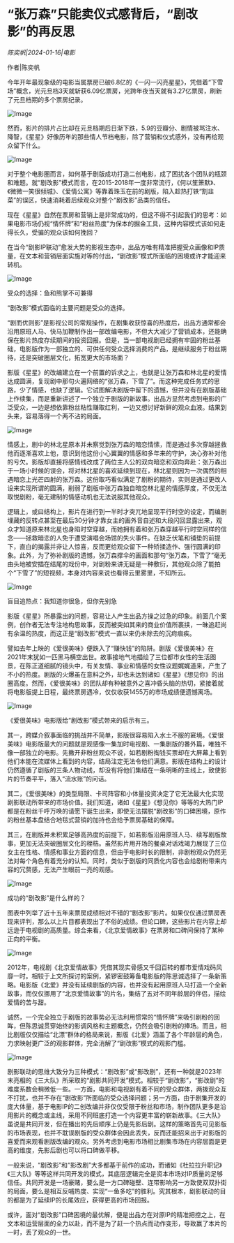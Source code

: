 # “张万森”只能卖仪式感背后，“剧改影”的再反思

*陈奕帆|2024-01-16|电影*

作者|陈奕帆

今年开年最现象级的电影当属票房已破6.8亿的《一闪一闪亮星星》，凭借着“下雪场”概念，光元旦档3天就斩获6.09亿票房，光跨年夜当天就有3.27亿票房，刷新了元旦档期的多个票房纪录。

![Image](https://mmbiz.qpic.cn/sz_mmbiz_jpg/Thf7MtZSy5LTpGZksvwrykKFySDPeHUqibzOPnkgEQOqfwOABOtlryW7Qrusiaiah9TKkVl172iaQ1EkFXDtqv7QMA/640?wx_fmt=jpeg&from=appmsg&wxfrom=5&wx_lazy=1&wx_co=1)

然而，影片的排片占比却在元旦档期后日渐下跌，5.9的豆瓣分、剧情被骂注水、降智，《星星》好像历年的那些情人节档电影，除了营销和仪式感外，没有再给观众留下什么。

![Image](https://mmbiz.qpic.cn/sz_mmbiz_jpg/Thf7MtZSy5LTpGZksvwrykKFySDPeHUqzEQpfSM77I1D7QDIca6xlia2Hr10s71TG6VSTNMrOas3tLoTBNtsoTw/640?wx_fmt=jpeg&from=appmsg&wxfrom=5&wx_lazy=1&wx_co=1)

对于整个电影圈而言，如何基于剧版成功打造二创电影，成了困扰各个团队的瓶颈和难题。就“剧改影”模式而言，在2015-2018年一度非常流行，《何以笙箫默》、《微微一笑很倾城》、《爱情公寓》等靠着珠玉在前的剧版，陷入趁热打铁“割韭菜”的误区，快速消耗着后续观众对整个“剧改影”品类的信任。

现在《星星》自然在票房和营销上是非常成功的，但这不得不引起我们的思考：如果电影市场仍视“情怀牌”和“粉丝热度”为保本的掘金工具，这种内容模式该如何走得长久，受骗的观众该如何挽回？

在当今“剧影IP联动”愈发大势的影视生态中，出品方唯有精准把握受众画像和IP质量，在文本和营销层面实施对等的付出，“剧改影”模式所面临的困境或许才能迎来转机。

![Image](https://mmbiz.qpic.cn/mmbiz_png/jNZszpkibXx8r0eeusveAtyj98pKeBEz7tMuAmiadsyvAk4l30TZvmgP03RGX0iaosuL5yVawsdblYqeWUcOTHYoQ/640?wx_fmt=png&wxfrom=5&wx_lazy=1&wx_co=1)

受众的选择：鱼和熊掌不可兼得

“剧改影”模式面临的主要问题是受众的选择。

“剧而优则影”是影视公司的常规操作，在剧集收获惊喜的热度后，出品方通常都会沿用原班人马、快马加鞭制作出一部改编电影，不但大大减少了营销成本，还能确保在影片热度存续期间的投资回报。但是，当一部电视剧已经拥有牢固的粉丝基础，电影版作为一部独立的、可供任何受众选择消费的产品，是继续服务于粉丝期待，还是突破圈层文化，拓宽更大的市场面？

影版《星星》的改编建立在一个前置的诉求之上，也就是让张万森和林北星的爱情达成圆满，复现剧中那句火遍网络的“张万森，下雪了”。而这种完成任务式的思路，少了情感，也缺了逻辑。它试图解决剧版中留下的遗憾，但并没有在剧版基础上作续集，而是重新讲述了一个独立于剧版的新故事。出品方显然考虑到电影的广泛受众，一边是想依靠粉丝粘性赚取红利，一边又想讨好新鲜的观众血液。结果到头来，容易落得一个两不沾的局面。

![Image](https://mmbiz.qpic.cn/mmbiz_jpg/UgtzVuzhFd4Km2tIYbsR2HqsAykNWtZMyUT2TEvxHJf2ncTDPBV0HLDLKibcVH6rFoSWkYb6dwZaoFhtg2GLibLQ/640?wx_fmt=jpeg&from=appmsg&wxfrom=5&wx_lazy=1&wx_co=1)

情感上，剧中的林北星原本并未察觉到张万森的暗恋情愫，而是通过多次穿越拯救他而逐渐喜欢上他，意识到他这份小心翼翼的情感和多年来的守护，决心弥补对他的亏欠。影版却直接将感情线改成了两位主人公的双向暗恋和双向奔赴：张万森出于一场小时候的误会，将对林北星的喜欢延续到现在，林北星则因为一次偶然的相遇暗恋上光芒四射的张万森。这份取巧看似满足了剧粉的期待，实则是通过更改人设来实现所谓的圆满，削弱了剧版中张万森独自暗恋林北星的情感厚度，不仅无法取悦剧粉，毫无建制的情感动机也无法说服其他观众。

逻辑上，或曰结构上，影片在进行到一半时才突兀地呈现平行时空的设定，而编剧埋藏的反转点甚至在最后30分钟才靠女主的画外音自述和大段闪回显露出来，观众才知道原来林北星也身陷时空穿越，而她拥有着和张万森穿越平行时空同样的信念——拯救暗恋的人免于遭受演唱会场馆的失火事件。在缺乏伏笔和铺垫的前提下，直白的揭露并非让人惊喜，反而更给观众留下一种矫揉造作、强行圆满的印象。此外，为了弥补剧版的遗憾，张万森撑伞的画面和那句“张万森，下雪了”毫无由头地被安插在结尾的戏份中，对剧粉来讲无疑是一种敷衍，其他观众除了能拍个“下雪了”的短视频，本身对内容来说也看得云里雾里，不知所云。

![Image](https://mmbiz.qpic.cn/mmbiz_png/jNZszpkibXx8r0eeusveAtyj98pKeBEz7ejDSZf97dAE3mMYqSpwDp0blV0YsOONibSOjLz8EycRV8uxj7xc8QIg/640?wx_fmt=png&wxfrom=5&wx_lazy=1&wx_co=1)

盲目追热点：我知道你很急，但你先别急

影版《星星》所暴露出的问题，容易让人产生出品方操之过急的印象。前面几个案例，创作者无法专注地构思故事，反而被突如其来的商业价值所裹挟，一昧追赶尚有余温的热度，而这正是“剧改影”模式一直以来仍未除去的沉疴痼疾。

譬如去年上映的《爱很美味》便跌入了“赚快钱”的陷阱。剧版《爱很美味》在2021年末犹如一匹黑马横空出世。故事接地气地描绘了三位都市女性的生活图景，在陈正道细腻的镜头中，有关友情、事业和情感的女性议题娓娓道来，产生了不小的热度。剧版的火爆虽在意料之外，却也未达到诸如《星星》《想见你》的出圈高度。然而，《爱很美味》的团队却有种被意外之喜冲昏头脑的热切，紧接着就将电影版提上日程，最终票房遇冷，仅仅收获1455万的市场成绩便遗憾离场。

![Image](https://mmbiz.qpic.cn/sz_mmbiz_jpg/Thf7MtZSy5LTpGZksvwrykKFySDPeHUqAq9MXUdAlQHrvGP8H2k70icvkAATrsDk6ictyeSlO5iceSA0GorD4ia7og/640?wx_fmt=jpeg&from=appmsg&wxfrom=5&wx_lazy=1&wx_co=1)

《爱很美味》电影版给“剧改影”模式带来的启示有三。

其一，跨媒介叙事面临的挑战并不简单，影版很容易陷入水土不服的窘境。《爱很美味》电影版最大的问题就是观感像一集加时电视剧、一集剧版的番外篇，唯独不像一部独立的电影。先撇开非粉丝观众不说，如若剧粉掏钱买票却在大屏幕上看到他们本能在流媒体上看到的内容，结局注定无法令他们满意。影版在结构上的设计仍然遵循了剧版的三条人物动线，却没有将他们集结在一条明晰的主线上，致使影片的节奏平平，落入“流水账”的问诘。

其二，《爱很美味》的类型局限、卡司阵容和小体量投资决定了它无法最大化实现剧影联动所带来的市场价值。我们知道，诸如《星星》《想见你》等等的大热门IP都是在粉丝千呼万唤的请愿下诞生出来，即使无法摆脱“剧改影”的口碑困境，原作的粉丝基本盘结合地毯式营销的加持也会给予票房基础的保障。

其三，在剧版并未积累足够高热度的前提下，如若影版沿用原班人马、续写剧版故事，更加无法突破圈层文化的桎梏。虽然影片用开场的餐桌对话戏竭力展现了三位女主在性格、情感和事业方面的信息，但由于电影时长的限制，非剧粉观众仍然无法对每个角色有着充分的认知。同时，类似于剧版的同质化内容也会给剧粉带来内容的冗赘感，无法产生眼前一亮的观感。

![Image](https://mmbiz.qpic.cn/mmbiz_png/jNZszpkibXx8r0eeusveAtyj98pKeBEz7gMbSIRF8ujdpJibC3CLgiaEEY6kJq4YuKUC4cv1ZG4kjEVEHhs35Zn3Q/640?wx_fmt=png&wxfrom=5&wx_lazy=1&wx_co=1)

成功的“剧改影”是什么样的？

图表中列举了近十五年来票房成绩相对不错的“剧改影”影片。如果仅仅通过票房表现来评判，那么以上片目都表现出了不俗的成绩。但论口碑，这些影片在内容上却远逊于电视剧的高质量。综合来看，《北京爱情故事》在票房和口碑间保持了某种正向的平衡。

![Image](https://mmbiz.qpic.cn/sz_mmbiz_png/Thf7MtZSy5LTpGZksvwrykKFySDPeHUqqAa9Gm93miakWziaOQGuCMDXPIO8o0VJTgE1ic9icd5UkLDfcVLR5GNFcg/640?wx_fmt=png&from=appmsg&wxfrom=5&wx_lazy=1&wx_co=1)

2012年，电视剧《北京爱情故事》凭借其现实骨感又千回百转的都市爱情戏码风靡一时。相较于上文所探讨的案例，紧锣密鼓筹备电影版的陈思诚选择了一条新策略。电影版《北爱》并没有延续剧版的内容，也并没有起用原班人马打造一个全新故事，而仅仅挪用了“北京爱情故事”的片名，集结了五对不同年龄层的伴侣，描绘爱情的苦与甜。

诚然，一个完全独立于剧版的故事势必无法利用惯常的“情怀牌”来吸引剧粉的回眸，但陈思诚贯穿始终的影调风格和主题概念，仍然会吸引剧粉的捧场。而且，相比剧版仅仅描绘“北漂”群体的格局来说，影版《北爱》涵盖了各个年龄层的角色，力求映射更广泛的观影群体，完全消解了“剧改影”模式的观影门槛。

![Image](https://mmbiz.qpic.cn/sz_mmbiz_jpg/Thf7MtZSy5LTpGZksvwrykKFySDPeHUq64JCJdh4ofzPbRaBgNzYqc9R2hoXYlNrsrAUPdWeFvXpdyrytq9tkw/640?wx_fmt=jpeg&from=appmsg&wxfrom=5&wx_lazy=1&wx_co=1)

剧影联动的思维大致分为三种模式：“剧改影”或“影改剧”，还有一种就是2023年末亮相的《三大队》所采取的“剧影共同开发”模式。相较于“剧改影”，“影改剧”的难度系数会稍微低一些。一方面，电影和电视剧有着不同的受众群体，两拨观众互不打扰，也并不存在“剧改影”所面临的受众选择问题；另一方面，由于剧集开发的庞大体量，基于电影IP的二创改编并非仅仅受限于粉丝和市场，制作团队更多是沿用影片的概念或主线，采用不同班底打造一个内容更丰富的崭新故事。《三大队》虽说是共同开发，但在播出的先后顺序上仍是先影后剧。这样的策略首先可见影版的市场表现，也并不耽误剧版的受众群体会因此丢失，反而还能招来出于对影版的喜爱而来观看剧版改编的观众。另外考虑到电影市场相比剧集市场在内容层面是更高的维度，先影后剧也可以将口碑做平移。

一般来说，“剧改影”和“影改剧”大多都基于前作的成功，而诸如《杜拉拉升职记》《三大队》等等这样共同开发的模式，其底层逻辑完全是资本市场对IP质量的足够信任。共同开发是一场豪赌，要么是一方口碑碰壁、连带影响另一方致使双双扑街的局面，要么是相互反哺热度、实现“一鱼多吃”的胜利。究其根本，剧影联动的目的都是为了延续IP的长尾效应，获得更高的市场回报。

或许，面对“剧改影”口碑困境的最优解，便是出品方在对原IP的精准把控之上，在文本和运营层面的全力以赴，而不是为了赶一个热点而动作变形，导致赢了本片的一时，丢了观众的一世。

